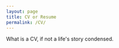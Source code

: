 ```yaml
---
layout: page
title: CV or Resume
permalink: /CV/
---
```



What is a CV, if not a life's story condensed. 
